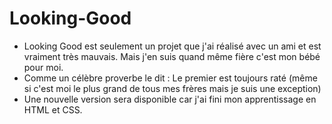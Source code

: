 # Looking-Good

* Looking Good est seulement un projet que j'ai réalisé avec un ami et est vraiment très mauvais. Mais j'en suis quand même fière c'est mon bébé pour moi.
* Comme un célèbre proverbe le dit : Le premier est toujours raté (même si c'est moi le plus grand de tous mes frères mais je suis une exception)
* Une nouvelle version sera disponible car j'ai fini mon apprentissage en HTML et CSS.
